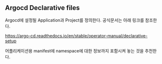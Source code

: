 
## Argocd Declarative files

Argocd에 설정될 Application과 Project를 정의한다. 공식문서는 아래 링크를 참조한다.

https://argo-cd.readthedocs.io/en/stable/operator-manual/declarative-setup

어플리케이션용 manifest에 namespace에 대한 정보까지 포함시켜 놓는 것을 추천한다.



